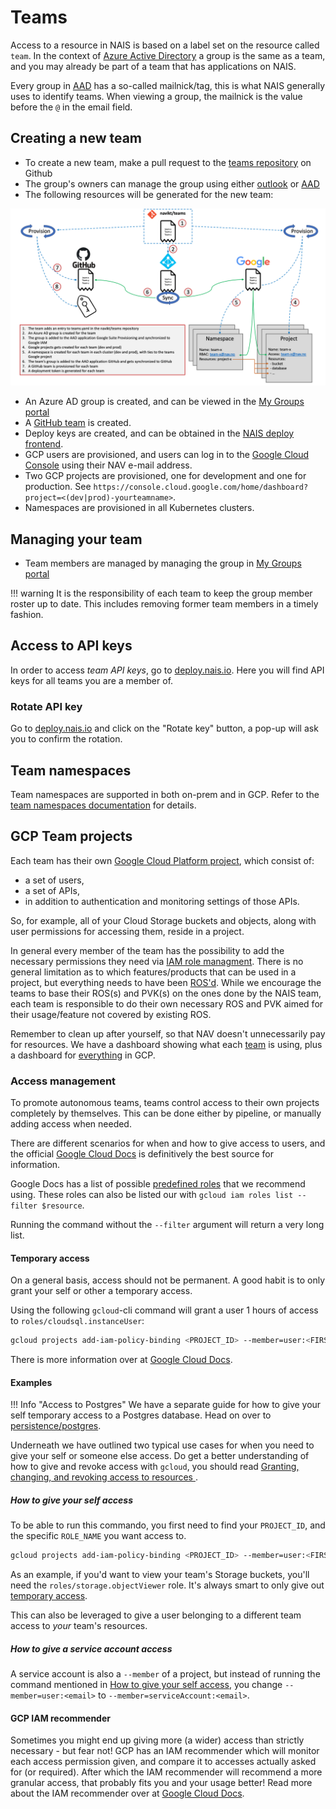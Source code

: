 # Teams

Access to a resource in NAIS is based on a label set on the resource called `team`.
In the context of [Azure Active Directory](https://aad.portal.azure.com/#blade/Microsoft_AAD_IAM/GroupsManagementMenuBlade/AllGroups) a group is the same as a team, and you may already be part of a team that has applications on NAIS.

Every group in [AAD](https://aad.portal.azure.com/#blade/Microsoft_AAD_IAM/GroupsManagementMenuBlade/AllGroups) has a so-called mailnick/tag, this is what NAIS generally uses to identify teams.
When viewing a group, the mailnick is the value before the `@` in the email field.

## Creating a new team

* To create a new team, make a pull request to the [teams repository](https://github.com/navikt/teams) on Github
* The group's owners can manage the group using either [outlook](https://outlook.office365.com/owa) or [AAD](https://aad.portal.azure.com/#blade/Microsoft_AAD_IAM/GroupsManagementMenuBlade/AllGroups)
* The following resources will be generated for the new team:

![nais-teams](../assets/nais-teams.png)

* An Azure AD group is created, and can be viewed in the [My Groups portal](https://account.activedirectory.windowsazure.com/r#/groups)
* A [GitHub team](https://github.com/orgs/navikt/teams) is created.
* Deploy keys are created, and can be obtained in the [NAIS deploy frontend](https://deploy.nais.io/).
* GCP users are provisioned, and users can log in to the [Google Cloud Console](https://console.cloud.google.com/) using their NAV e-mail address.
* Two GCP projects are provisioned, one for development and one for production. See `https://console.cloud.google.com/home/dashboard?project=<(dev|prod)-yourteamname>`.
* Namespaces are provisioned in all Kubernetes clusters.

## Managing your team

* Team members are managed by managing the group in [My Groups portal](https://account.activedirectory.windowsazure.com/r#/groups)

!!! warning
    It is the responsibility of each team to keep the group member roster up to date. This includes removing former team members in a timely fashion.


## Access to API keys

In order to access _team API keys_, go to [deploy.nais.io](https://deploy.nais.io/). Here you will find API keys for all teams you are a member of.

### Rotate API key

Go to [deploy.nais.io](https://deploy.nais.io/) and click on the "Rotate key" button, a pop-up will ask you to confirm the rotation.

## Team namespaces

Team namespaces are supported in both on-prem and in GCP. Refer to the [team namespaces documentation](../clusters/team-namespaces.md) for details.

## GCP Team projects

Each team has their own [Google Cloud Platform project](https://cloud.google.com/storage/docs/projects), which consist of:
   * a set of users,
   * a set of APIs,
   * in addition to authentication and monitoring settings of those APIs.
   
So, for example, all of your Cloud Storage buckets and objects, along with user permissions for accessing them, reside in a project.

In general every member of the team has the possibility to add the necessary permissions they need via [IAM role managment](https://console.cloud.google.com/iam-admin/iam).
There is no general limitation as to which features/products that can be used in a project, but everything needs to have been [ROS'd](https://doc.nais.io/legal/nais-ros/).
While we encourage the teams to base their ROS(s) and PVK(s) on the ones done by the NAIS team, each team is responsible to do their own necessary ROS and PVK aimed for their usage/feature not covered by existing ROS.

Remember to clean up after yourself, so that NAV doesn't unnecessarily pay for resources.
We have a dashboard showing what each [team](https://datastudio.google.com/u/1/reporting/417b0a1d-b307-4a6d-a699-77a6ab239661/page/mJdmB) is using, plus a dashboard for [everything](https://datastudio.google.com/reporting/fda5f821-caef-4056-9356-9aa4f7082699/page/mJdmB) in GCP.

### Access management

To promote autonomous teams, teams control access to their own projects completely by themselves.
This can be done either by pipeline, or manually adding access when needed.

There are different scenarios for when and how to give access to users, and the official [Google Cloud Docs](https://cloud.google.com/iam/docs/granting-changing-revoking-access) is definitively the best source for information.

Google Docs has a list of possible [predefined roles](https://cloud.google.com/iam/docs/understanding-roles#predefined_roles) that we recommend using.
These roles can also be listed our with `gcloud iam roles list --filter $resource`.

Running the command without the `--filter` argument will return a very long list.

#### Temporary access

On a general basis, access should not be permanent.
A good habit is to only grant your self or other a temporary access.

Using the following `gcloud`-cli command will grant a user 1 hours of access to `roles/cloudsql.instanceUser`:
```bash
gcloud projects add-iam-policy-binding <PROJECT_ID> --member=user:<FIRSTNAME>.<LASTNAME>@nav.no --role=roles/cloudsql.instanceUser --condition="expression=request.time < timestamp('$(date -v '+1H' -u +'%Y-%m-%dT%H:%M:%SZ')'),title=temp_access"
```

There is more information over at [Google Cloud Docs](https://cloud.google.com/iam/docs/configuring-temporary-access).

#### Examples

!!! Info "Access to Postgres"
    We have a separate guide for how to give your self temporary access to a Postgres database. Head on over to [persistence/postgres](../persistence/postgres/#granting-temporary-personal-access).

Underneath we have outlined two typical use cases for when you need to give your self or someone else access.
Do get a better understanding of how to give and revoke access with `gcloud`, you should read [Granting, changing, and revoking access to resources
](https://cloud.google.com/iam/docs/granting-changing-revoking-access).

##### How to give your self access

To be able to run this commando, you first need to find your `PROJECT_ID`, and the specific `ROLE_NAME` you want access to.
```bash
gcloud projects add-iam-policy-binding <PROJECT_ID> --member=user:<FIRSTNAME>.<LASTNAME>@nav.no --role=<ROLE_NAME> --condition="expression=request.time < timestamp('$(date -v '+1H' -u +'%Y-%m-%dT%H:%M:%SZ')'),title=temp_access"
```

As an example, if you'd want to view your team's Storage buckets, you'll need the `roles/storage.objectViewer` role.
It's always smart to only give out [temporary access](#temporary-access).

This can also be leveraged to give a user belonging to a different team access to _your_ team's resources.

##### How to give a service account access

A service account is also a `--member` of a project, but instead of running the command mentioned in [How to give your self access](#how-to-give-your-self-access), you change `--member=user:<email>` to `--member=serviceAccount:<email>`.

#### GCP IAM recommender

Sometimes you might end up giving more (a wider) access than strictly necessary - but fear not!
GCP has an IAM recommender which will monitor each access permission given, and compare it to accesses actually asked for (or required).
After which the IAM recommender will recommend a more granular access, that probably fits you and your usage better!
Read more about the IAM recommender over at [Google Cloud Docs](https://cloud.google.com/iam/docs/recommender-overview).
